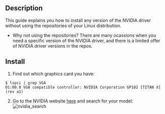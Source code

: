 Description
-----------

This guide explains you how to install any version of the NVIDIA driver without using the repositories of your Linux distribution. 

* Why not using the repositories? There are many ocassions when you need a specific version of the NVIDIA driver, and there is a limited offer of NVIDIA driver versions in the repos.

Install
-------

1. Find out which graphics card you have:
  ```
  $ lspci | grep VGA
  01:00.0 VGA compatible controller: NVIDIA Corporation GP102 [TITAN X] (rev a1)
  ```

2. Go to the NVIDIA website [here](https://www.nvidia.com/Download/Find.aspx) and search for your model:
 ![nvidia_search](https://user-images.githubusercontent.com/3996630/189359318-debc0b8a-7060-4c7d-a8b5-978ee308a218.png)
